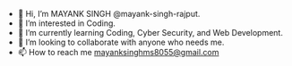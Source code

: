 - 👋 Hi, I’m MAYANK SINGH @mayank-singh-rajput.
- 👀 I’m interested in Coding.
- 🌱 I’m currently learning Coding, Cyber Security, and Web Development.
- 💞️ I’m looking to collaborate with anyone who needs me.
- 📫 How to reach me mayanksinghms8055@gmail.com

<!---
mayank-singh-rajput/mayank-singh-rajput is a ✨ special ✨ repository because its `README.md` (this file) appears on your GitHub profile.
You can click the Preview link to take a look at your changes.
--->
